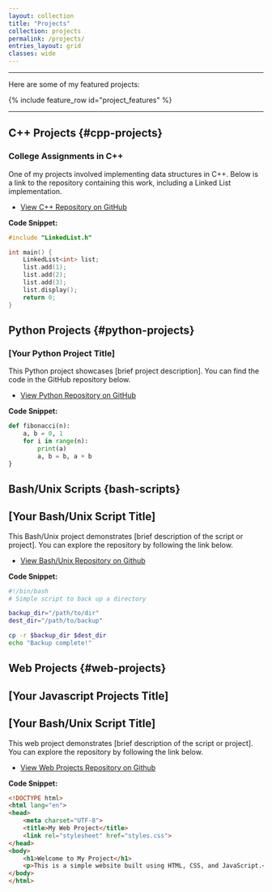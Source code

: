 ```yaml
---
layout: collection
title: "Projects"
collection: projects
permalink: /projects/
entries_layout: grid
classes: wide
---
```


---

Here are some of my featured projects:

{% include feature_row id="project_features" %}

---

## C++ Projects {#cpp-projects}

### College Assignments in C++
One of my projects involved implementing data structures in C++. Below is a link to the repository containing this work, including a Linked List implementation.

- [View C++ Repository on GitHub](https://github.com/javireqs/cpp-college-assignments)

**Code Snippet:**

```cpp
#include "LinkedList.h"

int main() {
    LinkedList<int> list;
    list.add(1);
    list.add(2);
    list.add(3);
    list.display();
    return 0;
}
```

## Python Projects {#python-projects}

### [Your Python Project Title]
This Python project showcases [brief project description]. You can find the code in the GitHub repository below.

- [View Python Repository on GitHub](https://github.com/yourusername/python-projects)

**Code Snippet:**

```python
def fibonacci(n):
    a, b = 0, 1
    for i in range(n):
        print(a)
        a, b = b, a + b
}
```

## Bash/Unix Scripts {bash-scripts}

## [Your Bash/Unix Script Title]
This Bash/Unix project demonstrates [brief description of the script or project]. You can explore the repository by following the link below.

- [View Bash/Unix Repository on Github](https://github.com/javireqs/bash-scripts)

**Code Snippet:**

```bash
#!/bin/bash
# Simple script to back up a directory

backup_dir="/path/to/dir"
dest_dir="/path/to/backup"

cp -r $backup_dir $dest_dir
echo "Backup complete!"
```

## Web Projects {#web-projects}

## [Your Javascript Projects Title]
## [Your Bash/Unix Script Title]
This web project demonstrates [brief description of the script or project]. You can explore the repository by following the link below.

- [View Web Projects Repository on Github](https://github.com/javireqs/web-projects)

**Code Snippet:**

```html
<!DOCTYPE html>
<html lang="en">
<head>
    <meta charset="UTF-8">
    <title>My Web Project</title>
    <link rel="stylesheet" href="styles.css">
</head>
<body>
    <h1>Welcome to My Project</h1>
    <p>This is a simple website built using HTML, CSS, and JavaScript.</p>
</body>
</html>
```